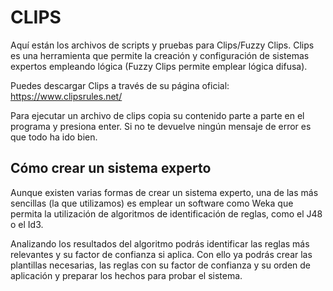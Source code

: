 # CLIPS

Aquí están los archivos de scripts y pruebas para Clips/Fuzzy Clips. Clips es una herramienta que permite la creación y configuración de sistemas expertos empleando lógica (Fuzzy Clips permite emplear lógica difusa).

Puedes descargar Clips a través de su página oficial: https://www.clipsrules.net/

Para ejecutar un archivo de clips copia su contenido parte a parte en el programa y presiona enter. Si no te devuelve ningún mensaje de error es que todo ha ido bien.

## Cómo crear un sistema experto

Aunque existen varias formas de crear un sistema experto, una de las más sencillas (la que utilizamos) es emplear un software como Weka que permita la utilización de algoritmos de identificación de reglas, como el J48 o el Id3. 

Analizando los resultados del algoritmo podrás identificar las reglas más relevantes y su factor de confianza si aplica. Con ello ya podrás crear las plantillas necesarias, las reglas con su factor de confianza y su orden de aplicación y preparar los hechos para probar el sistema.

